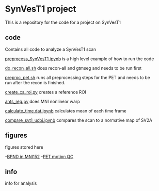 # SynVesT1 project

This is a repository for the code for a project on SynVesT1

## code 

Contains all code to analyze a SynVesT1 scan 

[preprocess_SynVesT1.ipynb](code/preprocess_SynVesT1.ipynb) is a high level example of how to run the code 

[do_recon_all.sh](code/do_recon_all.sh) does recon-all and gtmseg and needs to be run first 

[preproc_pet.sh](code/preproc_pet.sh) runs all preprocessing steps for the PET and needs to be run after the recon is finished. 

[create_cs_roi.py](code/create_cs_roi.py) creates a reference ROI 

[ants_reg.py](code/ants_reg.py) does MNI nonlinear warp  

[calculate_time.dat.ipynb](code/calculate_time.dat.ipynb) calculates mean of each time frame

[compare_svt1_ucbj.ipynb](code/compare_svt1_ucbj.ipynb) compares the scan to a normative map of SV2A

## figures 

figures stored here 

-[BPND in MNI152](figures/test_subject_bpnd_mni152.png)
-[PET motion QC](figures/test_subject_framewise_motion_pet.png)
## info 

info for analysis 

